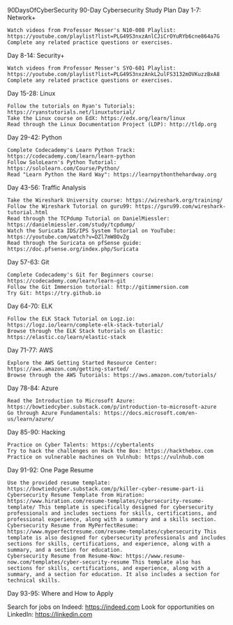 
90DaysOfCyberSecurity
90-Day Cybersecurity Study Plan
Day 1-7: Network+

    Watch videos from Professor Messer's N10-008 Playlist: https://youtube.com/playlist?list=PLG49S3nxzAnlCJiCrOYuRYb6cne864a7G
    Complete any related practice questions or exercises.

Day 8-14: Security+

    Watch videos from Professor Messer's SYO-601 Playlist: https://youtube.com/playlist?list=PLG49S3nxzAnkL2ulFS3132mOVKuzzBxA8
    Complete any related practice questions or exercises.

Day 15-28: Linux

    Follow the tutorials on Ryan's Tutorials: https://ryanstutorials.net/linuxtutorial/
    Take the Linux course on EdX: https://edx.org/learn/linux
    Read through the Linux Documentation Project (LDP): http://tldp.org

Day 29-42: Python

    Complete Codecademy's Learn Python Track: https://codecademy.com/learn/learn-python
    Follow SoloLearn's Python Tutorial: https://sololearn.com/Course/Python/
    Read "Learn Python the Hard Way": https://learnpythonthehardway.org

Day 43-56: Traffic Analysis

    Take the Wireshark University course: https://wireshark.org/training/
    Follow the Wireshark Tutorial on guru99: https://guru99.com/wireshark-tutorial.html
    Read through the TCPdump Tutorial on DanielMiessler: https://danielmiessler.com/study/tcpdump/
    Watch the Suricata IDS/IPS System Tutorial on YouTube: https://youtube.com/watch?v=DZl7mW8OvZg
    Read through the Suricata on pfSense guide: https://doc.pfsense.org/index.php/Suricata

Day 57-63: Git

    Complete Codecademy's Git for Beginners course: https://codecademy.com/learn/learn-git
    Follow the Git Immersion tutorial: http://gitimmersion.com
    Try Git: https://try.github.io

Day 64-70: ELK

    Follow the ELK Stack Tutorial on Logz.io: https://logz.io/learn/complete-elk-stack-tutorial/
    Browse through the ELK Stack tutorials on Elastic: https://elastic.co/learn/elastic-stack

Day 71-77: AWS

    Explore the AWS Getting Started Resource Center: https://aws.amazon.com/getting-started/
    Browse through the AWS Tutorials: https://aws.amazon.com/tutorials/

Day 78-84: Azure

    Read the Introduction to Microsoft Azure: https://bowtiedcyber.substack.com/p/introduction-to-microsoft-azure
    Go through Azure Fundamentals: https://docs.microsoft.com/en-us/learn/azure/

Day 85-90: Hacking

    Practice on Cyber Talents: https://cybertalents
    Try to hack the challenges on Hack the Box: https://hackthebox.com
    Practice on vulnerable machines on Vulnhub: https://vulnhub.com

Day 91-92: One Page Resume

    Use the provided resume template: https://bowtiedcyber.substack.com/p/killer-cyber-resume-part-ii
    Cybersecurity Resume Template from Hiration: https://www.hiration.com/resume-templates/cybersecurity-resume-template/ This template is specifically designed for cybersecurity professionals and includes sections for skills, certifications, and professional experience, along with a summary and a skills section.
    Cybersecurity Resume from MyPerfectResume: https://www.myperfectresume.com/resume-templates/cybersecurity This template is also designed for cybersecurity professionals and includes sections for skills, certifications, and experience, along with a summary, and a section for education.
    Cybersecurity Resume from Resume-Now: https://www.resume-now.com/templates/cyber-security-resume This template also has sections for skills, certifications, and experience, along with a summary, and a section for education. It also includes a section for technical skills.

Day 93-95: Where and How to Apply

Search for jobs on Indeed: https://indeed.com Look for opportunities on LinkedIn: https://linkedin.com
